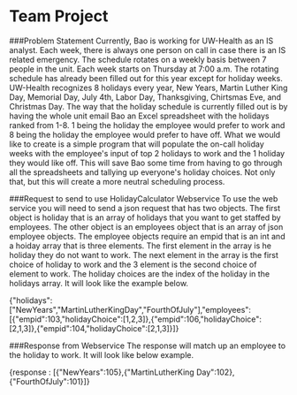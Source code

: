 # Team Project

###Problem Statement
Currently, Bao is working for UW-Health as an IS analyst. Each week, there is always one person on call in case there is an IS related emergency. The schedule rotates on a weekly basis between 7 people in the unit. Each week starts on Thursday at 7:00 a.m. The rotating schedule has already been filled out for this year except for holiday weeks. UW-Health recognizes 8 holidays every year, New Years, Martin Luther King Day, Memorial Day, July 4th, Labor Day, Thanksgiving, Chirtsmas Eve, and Christmas Day. The way that the holiday schedule is currently filled out is by having the whole unit email Bao an Excel spreadsheet with the holidays ranked from 1-8. 1 being the holiday the employee would prefer to work and 8 being the holiday the employee would prefer to have off. What we would like to create is a simple program that will populate the on-call holiday weeks with the employee's input of top 2 holidays to work and the 1 holiday they would like off. This will save Bao some time from having to go through all the spreadsheets and tallying up everyone's holiday choices. Not only that, but this will create a more neutral scheduling process. 

###Request to send to use HolidayCalculator Webservice
 To use the web service you will need to send a json request that has two objects.  The first object is holiday that is an array of holidays that you want to get staffed by employees.  The other object is an employees object that is an array of json employee objects.  The employee objects require an empid that is an int and a hoiday array that is three elements.  The first element in the array is he holiday they do not want to work.  The next element in the array is the first choice of holiday to work and the 3 element is the second choice of element to work.  The holiday choices are the index of the holiday in the holidays array.  It will look like the example below.
 
 {"holidays":["NewYears","MartinLutherKingDay","FourthOfJuly"],"employees":[{"empid":103,"holidayChoice":[1,2,3]},{"empid":106,"holidayChoice":[2,1,3]},{"empid":104,"holidayChoice":[2,1,3]}]}
 
 ###Response from Webservice
The response will match up an employee to the holiday to work.  It will look like below example.
 
 {response : [{"NewYears":105},{"MartinLutherKing Day":102},{"FourthOfJuly":101}]}
